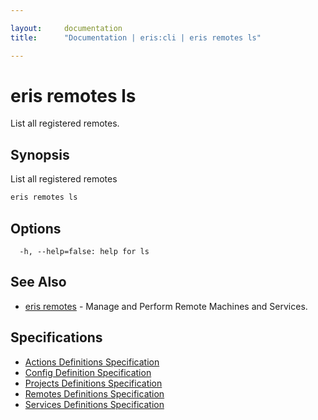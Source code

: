 ```yaml
---

layout:     documentation
title:      "Documentation | eris:cli | eris remotes ls"

---
```


# eris remotes ls

List all registered remotes.

## Synopsis

List all registered remotes

```bash
eris remotes ls
```

## Options

```
  -h, --help=false: help for ls
```

## See Also

* [eris remotes](https://docs.erisindustries.com/documentation/eris-cli/0.10.3/eris_remotes/)	 - Manage and Perform Remote Machines and Services.

## Specifications

* [Actions Definitions Specification](https://docs.erisindustries.com/documentation/eris-cli/0.10.3/actions_definitions_spec/)
* [Config Definition Specification](https://docs.erisindustries.com/documentation/eris-cli/0.10.3/config_definition_spec/)
* [Projects Definitions Specification](https://docs.erisindustries.com/documentation/eris-cli/0.10.3/projects_definitions_spec/)
* [Remotes Definitions Specification](https://docs.erisindustries.com/documentation/eris-cli/0.10.3/remotes_definitions_spec/)
* [Services Definitions Specification](https://docs.erisindustries.com/documentation/eris-cli/0.10.3/services_definitions_spec/)

